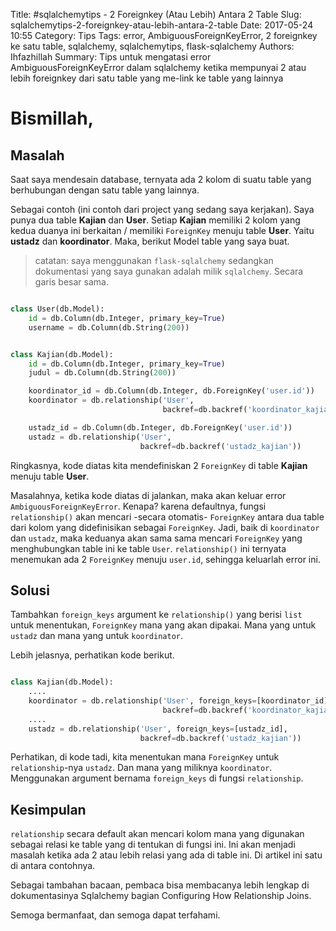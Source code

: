 Title: #sqlalchemytips - 2 Foreignkey (Atau Lebih) Antara 2 Table
Slug: sqlalchemytips-2-foreignkey-atau-lebih-antara-2-table
Date: 2017-05-24 10:55
Category: Tips
Tags: error, AmbiguousForeignKeyError, 2 foreignkey ke satu table, sqlalchemy, sqlalchemytips, flask-sqlalchemy
Authors: Ihfazhillah
Summary: Tips untuk mengatasi error AmbiguousForeignKeyError dalam sqlalchemy ketika mempunyai 2 atau lebih foreignkey dari satu table yang me-link ke table yang lainnya


# Bismillah,

## Masalah

Saat saya mendesain database, ternyata ada 2 kolom di suatu table yang
berhubungan dengan satu table yang lainnya. 

Sebagai contoh (ini contoh dari project yang sedang saya kerjakan). Saya punya dua table **Kajian** dan
**User**. Setiap **Kajian** memiliki 2 kolom yang kedua duanya ini berkaitan /
memiliki `ForeignKey` menuju table **User**. Yaitu **ustadz** dan
**koordinator**. Maka, berikut Model table yang saya buat.

> catatan: saya menggunakan `flask-sqlalchemy` sedangkan dokumentasi yang saya
> gunakan adalah milik `sqlalchemy`. Secara garis besar sama.

```python

class User(db.Model):
    id = db.Column(db.Integer, primary_key=True)
    username = db.Column(db.String(200))


class Kajian(db.Model):
    id = db.Column(db.Integer, primary_key=True)
    judul = db.Column(db.String(200))

    koordinator_id = db.Column(db.Integer, db.ForeignKey('user.id'))
    koordinator = db.relationship('User',
                                  backref=db.backref('koordinator_kajian'))

    ustadz_id = db.Column(db.Integer, db.ForeignKey('user.id'))
    ustadz = db.relationship('User',
                             backref=db.backref('ustadz_kajian'))
```

Ringkasnya, kode diatas kita mendefiniskan 2 `ForeignKey` di table **Kajian**
menuju table **User**.

Masalahnya, ketika kode diatas di jalankan, maka akan keluar error `AmbiguousForeignKeyError`. Kenapa?
karena defaultnya, fungsi `relationship()` akan mencari -secara otomatis-
`ForeignKey` antara dua table dari kolom yang didefinisikan sebagai
`ForeignKey`. Jadi, baik di `koordinator` dan `ustadz`, maka keduanya akan sama
sama mencari `ForeignKey` yang menghubungkan table ini ke table `User`.
`relationship()` ini ternyata menemukan ada 2 `ForeignKey` menuju `user.id`,
sehingga keluarlah error ini.

## Solusi

Tambahkan `foreign_keys` argument ke `relationship()` yang berisi `list` untuk
menentukan, `ForeignKey` mana yang akan dipakai. Mana yang untuk `ustadz` dan
mana yang untuk `koordinator`.

Lebih jelasnya, perhatikan kode berikut.

```python

class Kajian(db.Model):
    ....
    koordinator = db.relationship('User', foreign_keys=[koordinator_id],
                                  backref=db.backref('koordinator_kajian'))
    ....
    ustadz = db.relationship('User', foreign_keys=[ustadz_id],
                             backref=db.backref('ustadz_kajian'))
```

Perhatikan, di kode tadi, kita menentukan mana `ForeignKey` untuk
`relationship`-nya `ustadz`. Dan mana yang miliknya `koordinator`. Menggunakan
argument bernama `foreign_keys` di fungsi `relationship`.

## Kesimpulan

`relationship` secara default akan mencari kolom mana yang digunakan sebagai
relasi ke table yang di tentukan di fungsi ini. Ini akan menjadi masalah ketika
ada 2 atau lebih relasi yang ada di table ini. Di artikel ini satu di antara
contohnya.

Sebagai tambahan bacaan, pembaca bisa membacanya lebih lengkap di
dokumentasinya Sqlalchemy bagian Configuring How Relationship Joins.

Semoga bermanfaat, dan semoga dapat terfahami.
